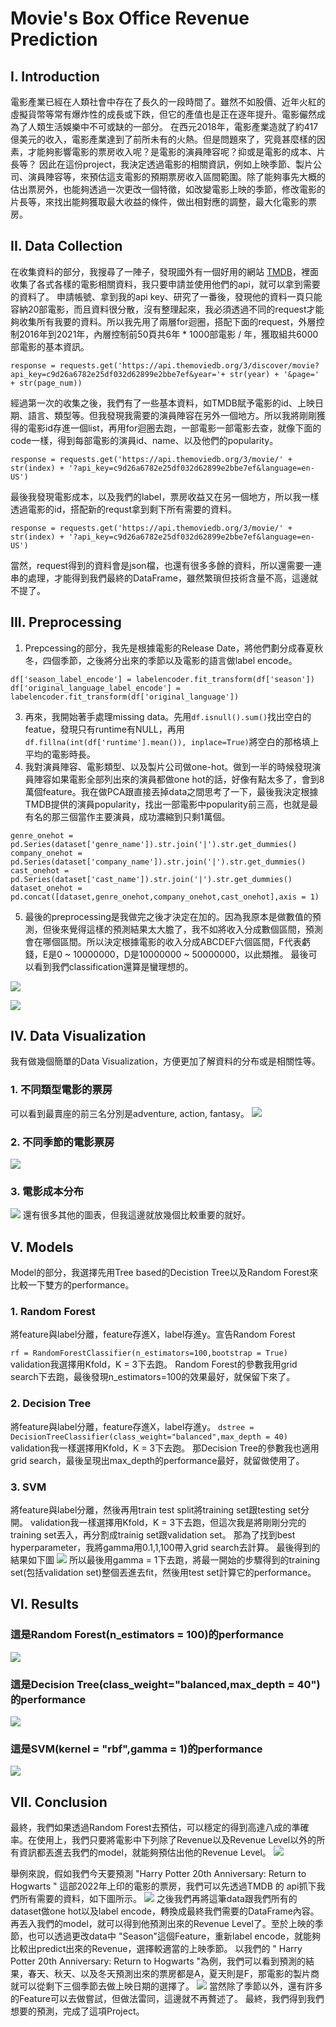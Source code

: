 # Movie's Box Office Revenue Prediction
## I. Introduction
電影產業已經在人類社會中存在了長久的一段時間了。雖然不如股價、近年火紅的虛擬貨幣等常有爆炸性的成長或下跌，但它的產值也是正在逐年提升。電影儼然成為了人類生活娛樂中不可或缺的一部分。
在西元2018年，電影產業造就了約417億美元的收入，電影產業達到了前所未有的火熱。但是問題來了，究竟甚麼樣的因素，才能夠影響電影的票房收入呢？是電影的演員陣容呢？抑或是電影的成本、片長等？
因此在這份project，我決定透過電影的相關資訊，例如上映季節、製片公司、演員陣容等，來預估這支電影的預期票房收入區間範圍。除了能夠事先大概的估出票房外，也能夠透過一次更改一個特徵，如改變電影上映的季節，修改電影的片長等，來找出能夠獲取最大收益的條件，做出相對應的調整，最大化電影的票房。
## II. Data Collection
在收集資料的部分，我搜尋了一陣子，發現國外有一個好用的網站 [TMDB](https://www.themoviedb.org/?language=zh-TW)，裡面收集了各式各樣的電影相關資料，我只要申請並使用他們的api，就可以拿到需要的資料了。
申請帳號、拿到我的api key、研究了一番後，發現他的資料一頁只能容納20部電影，而且資料很分散，沒有整理起來，我必須透過不同的request才能夠收集所有我要的資料。所以我先用了兩層for迴圈，搭配下面的request，外層控制2016年到2021年，內層控制前50頁共6年 * 1000部電影 / 年，獲取組共6000部電影的基本資訊。
```
response = requests.get('https://api.themoviedb.org/3/discover/movie?api_key=c9d26a6782e25df032d62899e2bbe7ef&year='+ str(year) + '&page=' + str(page_num))
```

經過第一次的收集之後，我們有了一些基本資料，如TMDB賦予電影的id、上映日期、語言、類型等。但我發現我需要的演員陣容在另外一個地方。所以我將剛剛獲得的電影id存進一個list，再用for迴圈去跑，一部電影一部電影去查，就像下面的code一樣，得到每部電影的演員id、name、以及他們的popularity。
```
response = requests.get('https://api.themoviedb.org/3/movie/' + str(index) + '?api_key=c9d26a6782e25df032d62899e2bbe7ef&language=en-US')
```
最後我發現電影成本，以及我們的label，票房收益又在另一個地方，所以我一樣透過電影的id，搭配新的requst拿到剩下所有需要的資料。
```
response = requests.get('https://api.themoviedb.org/3/movie/' + str(index) + '?api_key=c9d26a6782e25df032d62899e2bbe7ef&language=en-US')
```
當然，request得到的資料會是json檔，也還有很多多餘的資料，所以還需要一連串的處理，才能得到我們最終的DataFrame，雖然繁瑣但技術含量不高，這邊就不提了。
## III. Preprocessing
1. Prepcessing的部分，我先是根據電影的Release Date，將他們劃分成春夏秋冬，四個季節，之後將分出來的季節以及電影的語言做label encode。
```
df['season_label_encode'] = labelencoder.fit_transform(df['season'])
df['original_language_label_encode'] = labelencoder.fit_transform(df['original_language'])
```
3. 再來，我開始著手處理missing data。先用`df.isnull().sum()`找出空白的featue，發現只有runtime有NULL，再用`df.fillna(int(df['runtime'].mean()), inplace=True)`將空白的那格填上平均的電影時長。
4. 我對演員陣容、電影類型、以及製片公司做one-hot。做到一半的時候發現演員陣容如果電影全部列出來的演員都做one hot的話，好像有點太多了，會到8萬個feature。我在做PCA跟直接丟掉data之間思考了一下，最後我決定根據TMDB提供的演員popularity，找出一部電影中popularity前三高，也就是最有名的那三個當作主要演員，成功濃縮到只剩1萬個。
```
genre_onehot = pd.Series(dataset['genre_name']).str.join('|').str.get_dummies()
company_onehot = pd.Series(dataset['company_name']).str.join('|').str.get_dummies()
cast_onehot = pd.Series(dataset['cast_name']).str.join('|').str.get_dummies()
dataset_onehot = pd.concat([dataset,genre_onehot,company_onehot,cast_onehot],axis = 1)
```
5. 最後的preprocessing是我做完之後才決定在加的。因為我原本是做數值的預測，但後來覺得這樣的預測結果太大膽了，我不如將收入分成數個區間，預測會在哪個區間。所以決定根據電影的收入分成ABCDEF六個區間，F代表虧錢，E是0 ~ 10000000，D是10000000 ~ 50000000，以此類推。
最後可以看到我們classification還算是蠻理想的。

![](https://i.imgur.com/05JsjLL.png)

![](https://i.imgur.com/LY8A3R0.png)

## IV. Data Visualization
我有做幾個簡單的Data Visualization，方便更加了解資料的分布或是相關性等。
### 1. 不同類型電影的票房
可以看到最賣座的前三名分別是adventure, action, fantasy。
![](https://i.imgur.com/DL8J4hZ.png)
### 2. 不同季節的電影票房
![](https://i.imgur.com/3GVd4Wg.png)
### 3. 電影成本分布
![](https://i.imgur.com/i1mH8ze.png)
還有很多其他的圖表，但我這邊就放幾個比較重要的就好。


## V. Models
Model的部分，我選擇先用Tree based的Decistion Tree以及Random Forest來比較一下雙方的performance。
### 1. Random Forest
將feature與label分離，feature存進X，label存進y。宣告Random Forest

`rf = RandomForestClassifier(n_estimators=100,bootstrap = True)`
validation我選擇用Kfold，K = 3下去跑。
Random Forest的參數我用grid search下去跑，最後發現n_estimators=100的效果最好，就保留下來了。

### 2. Decision Tree
將feature與label分離，feature存進X，label存進y。
`dstree = DecisionTreeClassifier(class_weight="balanced",max_depth = 40)`
validation我一樣選擇用Kfold，K = 3下去跑。
那Decision Tree的參數我也適用grid search，最後呈現出max_depth的performance最好，就留做使用了。
### 3. SVM
將feature與label分離，然後再用train test split將training set跟testing set分開。
validation我一樣選擇用Kfold，K = 3下去跑，但這次我是將剛剛分完的training set丟入，再分割成trainig set跟validation set。
那為了找到best hyperparameter，我將gamma用0.1,1,100帶入grid search去計算。
最後得到的結果如下圖
![](https://i.imgur.com/FSSUBHO.png)
所以最後用gamma = 1下去跑，將最一開始的步驟得到的training set(包括validation set)整個丟進去fit，然後用test set計算它的performance。

## VI. Results
### 這是Random Forest(n_estimators = 100)的performance
![](https://i.imgur.com/XfHm9En.png)

### 這是Decision Tree(class_weight="balanced,max_depth = 40")的performance
![](https://i.imgur.com/WDFDKaG.png)

### 這是SVM(kernel = "rbf",gamma = 1)的performance
![](https://i.imgur.com/56CL39M.png)




## VII. Conclusion
最終，我們如果透過Random Forest去預估，可以穩定的得到高達八成的準確率。在使用上，我們只要將電影中下列除了Revenue以及Revenue Level以外的所有資訊都丟進去我們的model，就能夠預估出他的Revenue Level。
![](https://i.imgur.com/lBkgdms.png)

舉例來說，假如我們今天要預測 "Harry Potter 20th Anniversary: Return to Hogwarts " 這部2022年上印的電影的票房，我們可以先透過TMDB 的 api抓下我們所有需要的資料，如下圖所示。
![](https://i.imgur.com/iQJZvIw.png)
之後我們再將這筆data跟我們所有的dataset做one hot以及label encode，轉換成最終我們需要的DataFrame內容。再丟入我們的model，就可以得到他預測出來的Revenue Level了。至於上映的季節，也可以透過更改data中 "Season"這個Feature，重新label encode，就能夠比較出predict出來的Revenue，選擇較適當的上映季節。
以我們的 " Harry Potter 20th Anniversary: Return to Hogwarts "為例，我們可以看到預測的結果，春天、秋天、以及冬天預測出來的票房都是A，夏天則是F，那電影的製片商就可以從剩下三個季節去做上映日期的選擇了。
![](https://i.imgur.com/R47tMsp.png)
當然除了季節以外，還有許多的Feature可以去做嘗試，但做法雷同，這邊就不再贅述了。
最終，我們得到我們想要的預測，完成了這項Project。


